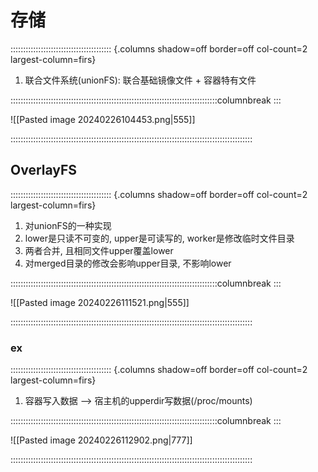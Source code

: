 # 存储

:::::::::::::::::::::::::::::::::::::::: {.columns shadow=off border=off col-count=2 largest-column=firs}

1. 联合文件系统(unionFS): 联合基础镜像文件 + 容器特有文件

::::::::::::::::::::::::::::::::::::::::::::::::::::::::::::::::::::::::::::::::::columnbreak
:::

![[Pasted image 20240226104453.png|555]]

::::::::::::::::::::::::::::::::::::::::::::::::::::::::::::::::::::::::::::::::::::::::::::::::
## OverlayFS

:::::::::::::::::::::::::::::::::::::::: {.columns shadow=off border=off col-count=2 largest-column=firs}

1. 对unionFS的一种实现
2. lower是只读不可变的, upper是可读写的, worker是修改临时文件目录
3. 两者合并, 且相同文件upper覆盖lower
4. 对merged目录的修改会影响upper目录, 不影响lower

::::::::::::::::::::::::::::::::::::::::::::::::::::::::::::::::::::::::::::::::::columnbreak
:::

![[Pasted image 20240226111521.png|555]]

::::::::::::::::::::::::::::::::::::::::::::::::::::::::::::::::::::::::::::::::::::::::::::::::
### ex
:::::::::::::::::::::::::::::::::::::::: {.columns shadow=off border=off col-count=2 largest-column=firs}

1. 容器写入数据 --> 宿主机的upperdir写数据(/proc/mounts)

::::::::::::::::::::::::::::::::::::::::::::::::::::::::::::::::::::::::::::::::::columnbreak
:::

![[Pasted image 20240226112902.png|777]]

::::::::::::::::::::::::::::::::::::::::::::::::::::::::::::::::::::::::::::::::::::::::::::::::
